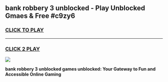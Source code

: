 
## bank robbery 3 unblocked - Play Unblocked Gmaes & Free #c9zy6
<h3>
<a href="https://news.freeplayer.one?title=bank_robbery_3_unblocked&ref=26F">CLICK TO PLAY</a></h3>
<hr>

<h3>
<a href="https://news.freeplayer.one?title=bank_robbery_3_unblocked&ref=26F">CLICK 2 PLAY</a>
  
</h3>

<a href="https://news.freeplayer.one?title=bank_robbery_3_unblocked&ref=26F/"><img src="https://clearcache.store/games.png"></a>


**bank robbery 3 unblocked games unblocked: Your Gateway to Fun and Accessible Online Gaming**
